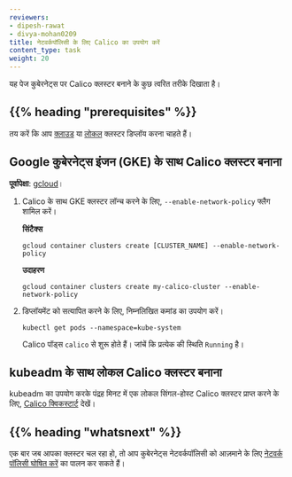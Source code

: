 ```yaml
---
reviewers:
- dipesh-rawat
- divya-mohan0209
title: नेटवर्कपॉलिसी के लिए Calico का उपयोग करें
content_type: task
weight: 20
---
```


<!-- overview -->
यह पेज कुबेरनेट्स पर Calico क्लस्टर बनाने के कुछ त्वरित तरीके दिखाता है।

## {{% heading "prerequisites" %}}

तय करें कि आप [क्लाउड](#creating-a-calico-cluster-with-google-kubernetes-engine-gke) या [लोकल](#creating-a-local-calico-cluster-with-kubeadm) क्लस्टर डिप्लॉय करना चाहते हैं।

<!-- steps -->
## Google कुबेरनेट्स इंजन (GKE) के साथ Calico क्लस्टर बनाना

**पूर्वापेक्षा**: [gcloud](https://cloud.google.com/sdk/docs/quickstarts)।

1.  Calico के साथ GKE क्लस्टर लॉन्च करने के लिए, `--enable-network-policy` फ्लैग शामिल करें।

    **सिंटैक्स**
    ```shell
    gcloud container clusters create [CLUSTER_NAME] --enable-network-policy
    ```

    **उदाहरण**
    ```shell
    gcloud container clusters create my-calico-cluster --enable-network-policy
    ```

1.  डिप्लॉयमेंट को सत्यापित करने के लिए, निम्नलिखित कमांड का उपयोग करें।

    ```shell
    kubectl get pods --namespace=kube-system
    ```

    Calico पॉड्स `calico` से शुरू होते हैं। जांचें कि प्रत्येक की स्थिति `Running` है।

## kubeadm के साथ लोकल Calico क्लस्टर बनाना

kubeadm का उपयोग करके पंद्रह मिनट में एक लोकल सिंगल-होस्ट Calico क्लस्टर प्राप्त करने के लिए,
[Calico क्विकस्टार्ट](https://projectcalico.docs.tigera.io/getting-started/kubernetes/) देखें।

## {{% heading "whatsnext" %}}

एक बार जब आपका क्लस्टर चल रहा हो, तो आप कुबेरनेट्स नेटवर्कपॉलिसी को आज़माने के लिए [नेटवर्क पॉलिसी घोषित करें](/docs/tasks/administer-cluster/declare-network-policy/) का पालन कर सकते हैं।
